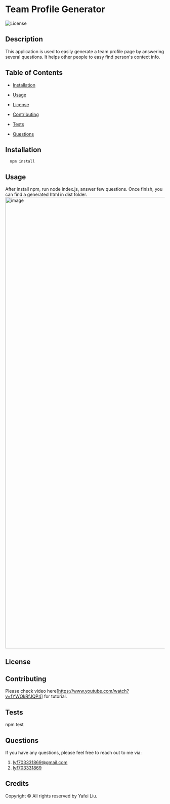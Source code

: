 
  # Team Profile Generator
  ![License](https://img.shields.io/badge/license-MIT-green?style=for-the-badge&logo=appveyor)

  ## Description
  This application is used to easily generate a team profile page by answering several questions. It helps other people to easy find person's contect info.
  

  ## Table of Contents

  * [Installation](#installation)

  * [Usage](#usage)

  * [License](#license)

  * [Contributing](#contributing)

  * [Tests](#tests)

  * [Questions](#questions)


  ## Installation
```
  npm install
```

  ## Usage

  After install npm, run node index.js, answer few questions. Once finish, you can find a generated html in dist folder.
  <img width="1427" alt="image" src="https://user-images.githubusercontent.com/103960619/172527591-635bc383-bed6-4c9d-aa4c-2dd55020bb65.png">


  ## License


  ## Contributing

  Please check video here[https://www.youtube.com/watch?v=fYWOkRfJQP4] for tutorial.
  

  ## Tests

  npm test


  ## Questions
  
  If you have any questions, please feel free to reach out to me via:
  1. lyf703331869@gmail.com
  2. [lyf703331869](https://github.com/lyf703331869)
  
  
  ## Credits
  Copyright © All rights reserved by Yafei Liu.   
